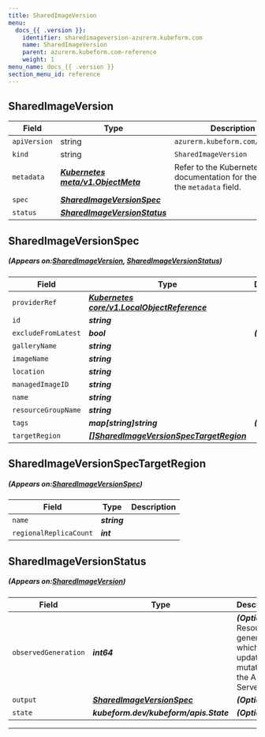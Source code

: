 ```yaml
---
title: SharedImageVersion
menu:
  docs_{{ .version }}:
    identifier: sharedimageversion-azurerm.kubeform.com
    name: SharedImageVersion
    parent: azurerm.kubeform.com-reference
    weight: 1
menu_name: docs_{{ .version }}
section_menu_id: reference
---
```


## SharedImageVersion
| Field | Type | Description |
| ------ | ----- | ----------- |
| `apiVersion` | string | `azurerm.kubeform.com/v1alpha1` |
|    `kind` | string | `SharedImageVersion` |
| `metadata` | ***[Kubernetes meta/v1.ObjectMeta](https://kubernetes.io/docs/reference/generated/kubernetes-api/v1.13/#objectmeta-v1-meta)***|Refer to the Kubernetes API documentation for the fields of the `metadata` field.|
| `spec` | ***[SharedImageVersionSpec](#SharedImageVersionSpec)***||
| `status` | ***[SharedImageVersionStatus](#SharedImageVersionStatus)***||
## SharedImageVersionSpec
##### (Appears on:[SharedImageVersion](#SharedImageVersion), [SharedImageVersionStatus](#SharedImageVersionStatus))
| Field | Type | Description |
| ------ | ----- | ----------- |
| `providerRef` | ***[Kubernetes core/v1.LocalObjectReference](https://kubernetes.io/docs/reference/generated/kubernetes-api/v1.13/#localobjectreference-v1-core)***||
| `id` | ***string***||
| `excludeFromLatest` | ***bool***| ***(Optional)*** |
| `galleryName` | ***string***||
| `imageName` | ***string***||
| `location` | ***string***||
| `managedImageID` | ***string***||
| `name` | ***string***||
| `resourceGroupName` | ***string***||
| `tags` | ***map[string]string***| ***(Optional)*** |
| `targetRegion` | ***[[]SharedImageVersionSpecTargetRegion](#SharedImageVersionSpecTargetRegion)***||
## SharedImageVersionSpecTargetRegion
##### (Appears on:[SharedImageVersionSpec](#SharedImageVersionSpec))
| Field | Type | Description |
| ------ | ----- | ----------- |
| `name` | ***string***||
| `regionalReplicaCount` | ***int***||
## SharedImageVersionStatus
##### (Appears on:[SharedImageVersion](#SharedImageVersion))
| Field | Type | Description |
| ------ | ----- | ----------- |
| `observedGeneration` | ***int64***| ***(Optional)*** Resource generation, which is updated on mutation by the API Server.|
| `output` | ***[SharedImageVersionSpec](#SharedImageVersionSpec)***| ***(Optional)*** |
| `state` | ***kubeform.dev/kubeform/apis.State***| ***(Optional)*** |
---
